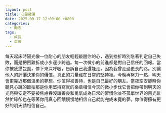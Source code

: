 ```yaml
---
layout: post
title: 心靈雞湯
date: 2025-09-17 12:00:00 +0800
categories:
  - 勵志
tags:
  - 成長
  - 自省
---
```


每天起床時陽光像一位耐心的朋友輕輕敲醒你的心，遇到挫折時別急著判定自己失敗，而是把困難拆成小步逐步跨過。每一次微小的前進都是對自己信任的回報。當你被疲憊包圍，停下來深呼吸，告訴自己我還能走，因為我曾走過更長的路。別讓他人的評價決定你的價值，真正的力量藏在日常的堅持裡。今晚再努力一點，明天會更靠近那個溫柔的夢想。你值得被善待，也是自己最好的朋友。當夜空安靜時你聽見心跳的節拍那是你用堅持寫就的樂章相信今天的微小步伐它會把你帶到明天的光亮與安定不要被焦慮吞沒讓善良和勇氣成為日常的習慣你並不孤單世界的目光雖然忙碌卻也在等著你用真心回饋慢慢地相信自己就能完成未竟的夢。你值得擁有更好的明天請相信自己。